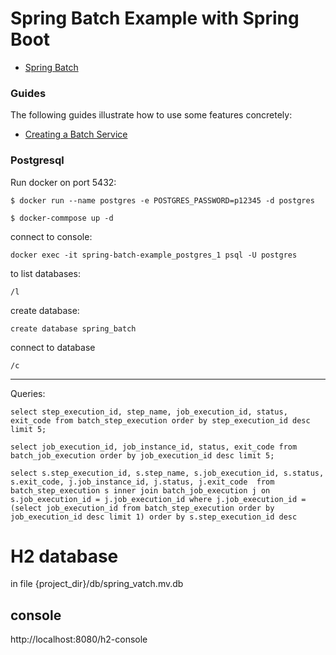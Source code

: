 # Spring Batch Example with Spring Boot

* [Spring Batch](https://docs.spring.io/spring-boot/docs/2.5.1/reference/htmlsingle/#howto-batch-applications)

### Guides
The following guides illustrate how to use some features concretely:

* [Creating a Batch Service](https://spring.io/guides/gs/batch-processing/)

### Postgresql

Run docker on port 5432:

`$ docker run --name postgres -e POSTGRES_PASSWORD=p12345 -d postgres`

`$ docker-commpose up -d`

connect to console:

`docker exec -it spring-batch-example_postgres_1 psql -U postgres`

to list databases:

`/l`

create database:

`create database spring_batch`

connect to database

`/c`

---

Queries:

`select step_execution_id, step_name, job_execution_id, status, exit_code from batch_step_execution order by step_execution_id desc limit 5;`

`select job_execution_id, job_instance_id, status, exit_code from batch_job_execution order by job_execution_id desc limit 5;`

`select s.step_execution_id, s.step_name, s.job_execution_id, s.status, s.exit_code, j.job_instance_id, j.status, j.exit_code 
from batch_step_execution s
inner join batch_job_execution j on s.job_execution_id = j.job_execution_id
where j.job_execution_id = (select job_execution_id from batch_step_execution order by job_execution_id desc limit 1)
order by s.step_execution_id desc`

# H2 database
in file {project_dir}/db/spring_vatch.mv.db

## console
http://localhost:8080/h2-console
